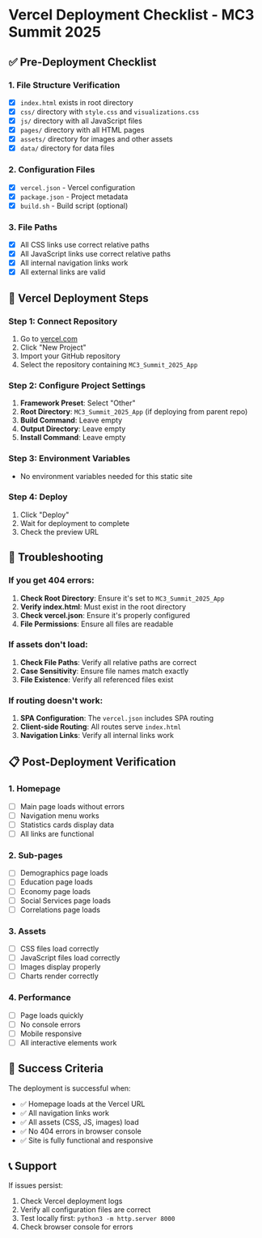 # Vercel Deployment Checklist - MC3 Summit 2025

## ✅ Pre-Deployment Checklist

### 1. File Structure Verification
- [x] `index.html` exists in root directory
- [x] `css/` directory with `style.css` and `visualizations.css`
- [x] `js/` directory with all JavaScript files
- [x] `pages/` directory with all HTML pages
- [x] `assets/` directory for images and other assets
- [x] `data/` directory for data files

### 2. Configuration Files
- [x] `vercel.json` - Vercel configuration
- [x] `package.json` - Project metadata
- [x] `build.sh` - Build script (optional)

### 3. File Paths
- [x] All CSS links use correct relative paths
- [x] All JavaScript links use correct relative paths
- [x] All internal navigation links work
- [x] All external links are valid

## 🚀 Vercel Deployment Steps

### Step 1: Connect Repository
1. Go to [vercel.com](https://vercel.com)
2. Click "New Project"
3. Import your GitHub repository
4. Select the repository containing `MC3_Summit_2025_App`

### Step 2: Configure Project Settings
1. **Framework Preset**: Select "Other"
2. **Root Directory**: `MC3_Summit_2025_App` (if deploying from parent repo)
3. **Build Command**: Leave empty
4. **Output Directory**: Leave empty
5. **Install Command**: Leave empty

### Step 3: Environment Variables
- No environment variables needed for this static site

### Step 4: Deploy
1. Click "Deploy"
2. Wait for deployment to complete
3. Check the preview URL

## 🔧 Troubleshooting

### If you get 404 errors:
1. **Check Root Directory**: Ensure it's set to `MC3_Summit_2025_App`
2. **Verify index.html**: Must exist in the root directory
3. **Check vercel.json**: Ensure it's properly configured
4. **File Permissions**: Ensure all files are readable

### If assets don't load:
1. **Check File Paths**: Verify all relative paths are correct
2. **Case Sensitivity**: Ensure file names match exactly
3. **File Existence**: Verify all referenced files exist

### If routing doesn't work:
1. **SPA Configuration**: The `vercel.json` includes SPA routing
2. **Client-side Routing**: All routes serve `index.html`
3. **Navigation Links**: Verify all internal links work

## 📋 Post-Deployment Verification

### 1. Homepage
- [ ] Main page loads without errors
- [ ] Navigation menu works
- [ ] Statistics cards display data
- [ ] All links are functional

### 2. Sub-pages
- [ ] Demographics page loads
- [ ] Education page loads
- [ ] Economy page loads
- [ ] Social Services page loads
- [ ] Correlations page loads

### 3. Assets
- [ ] CSS files load correctly
- [ ] JavaScript files load correctly
- [ ] Images display properly
- [ ] Charts render correctly

### 4. Performance
- [ ] Page loads quickly
- [ ] No console errors
- [ ] Mobile responsive
- [ ] All interactive elements work

## 🎯 Success Criteria

The deployment is successful when:
- ✅ Homepage loads at the Vercel URL
- ✅ All navigation links work
- ✅ All assets (CSS, JS, images) load
- ✅ No 404 errors in browser console
- ✅ Site is fully functional and responsive

## 📞 Support

If issues persist:
1. Check Vercel deployment logs
2. Verify all configuration files are correct
3. Test locally first: `python3 -m http.server 8000`
4. Check browser console for errors 